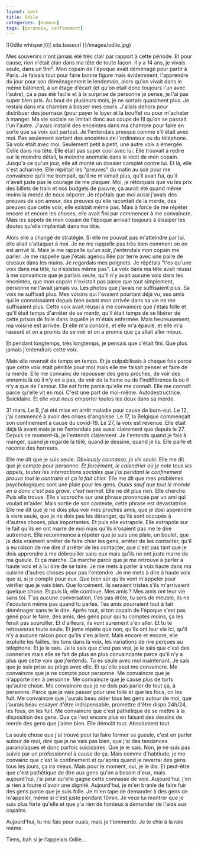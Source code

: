 ```yaml
---
layout: post
title: Odile
categories: [Humeur]
tags: [paranoia, confinement]
---
```


![Odile whisper]({{ site.baseurl }}/images/odile.jpg)

Mes souvenirs n'ont jamais été très clair par rapport à cette période. Et pour cause, rien n'était clair dans ma tête de toute façon.
Il y a 14 ans, je vivais seule, dans un 9m². Mon copain de l'époque avait déménagé pour partir à Paris. Je faisais tout pour faire bonne figure mais évidemment, l'apprendre du jour pour son déménagement le lendemain, alors qu'on vivait dans le même bâtiment, à un étage d'écart (et qu'on était donc toujours l'un avec l'autre), ça a pas été facile et à la surprise de personne je pense, je l'ai pas super bien pris.
Au bout de plusieurs mois, je ne sortais quasiment plus. Je restais dans ma chambre à bosser mes cours. J'allais dehors pour distribuer des journaux (pour payer le loyer et la bouffe) ou pour m'acheter à manger. Ma vie sociale se limitait donc aux coups de fil qu'on se passait l'un l'autre. J'avais installé des enceintes dans ma chambre pour faire en sorte que sa voix soit partout. Je l'entendais presque comme s'il était avec moi. Pas seulement sortant des enceintes de l'ordinateur ou du téléphone. Sa voix était avec moi.
Seulement petit à petit, une autre voix a émergée. Celle dans ma tête. Elle était pas super cool avec lui. Elle trouvait à redire sur le moindre détail, la moindre anomalie dans le récit de mon copain. Jusqu'à ce qu'un jour, elle ait monté un dossier complet contre lui. Et là, elle s'est acharnée. Elle répétait les "preuves" du matin au soir pour me convaincre qu'il me trompait, qu'il ne m'aimait plus, qu'il avait fui, qu'il n'avait juste pas le courage de me plaquer. Moi, je rétorquais que vu les prix des billets de train et nos budgets de pauvre, ça aurait été quand même moins la merde de nous séparer. Je répétais que moi aussi j'avais des preuves de son amour, des preuves qu'elle racontait de la merde, des preuves que cette voix, elle existait même pas.
Mais à force de me répéter encore et encore les choses, elle avait fini par commencer à me convaincre. Mais les appels de mon copain de l'époque arrivait toujours à dissiper les doutes qu'elle implantait dans ma tête.

Alors elle a changé de stratégie. Si elle ne pouvait pas m'atteindre par lui, elle allait s'attaquer à moi. Je ne me rappelle pas très bien comment on en est arrivé là. Mais je me rappelle qu'un soir, j'entendais mon copain me parler. Je me rappelle que j'étais agenouillée par terre avec une paire de ciseaux dans les mains. Je regardais mes poignets. Je répétais "t'es qu'une voix dans ma tête, tu n'existes même pas". La voix dans ma tête avait réussi à me convaincre que je parlais seule, qu'il n'y avait aucune voix dans les enceintes, que mon copain n'existait pas parce que tout simplement, personne ne l'avait jamais vu. Les photos que j'avais ne suffisaient plus. Sa voix ne suffisait plus. Mes voisins qui l'avaient pourtant déjà vu, ses amis qui le connaissaient depuis bien avant mon arrivée dans sa vie ne me suffisaient plus. Cette voix avait réussi à me convaincre que j'étais folle et qu'il était temps d'arrêter de se mentir, qu'il était temps de se libérer de cette prison de folie dans laquelle je m'étais enfermée.
Mais heureusement, ma voisine est arrivée. Et elle m'a consolé, et elle m'a épaulé, et elle m'a rassuré et on a promis de se voir et on a promis que ça allait aller mieux.

Et pendant longtemps, très longtemps, je pensais que c'était fini. Que plus jamais j'entendrais cette voix.

Mais elle revenait de temps en temps. Et je culpabilisais à chaque fois parce que cette voix était pénible pour moi mais elle me faisait penser et faire de la merde. Elle me convainc de repousser des gens proches, de voir des ennemis là où il n'y en a pas, de voir de la haine ou de l'indifférence là où il n'y a que de l'amour. Elle est forte parce qu'elle me connaît. Elle me connaît parce qu'elle vit en moi. C'est une part de moi-même. Autodestructrice. Suicidaire. Et elle veut nous emporter toutes les deux dans sa merde.

31 mars. Le 9, j'ai été mise en arrêt maladie pour cause de burn-out. Le 12, j'ai commencé à avoir des crises d'angoisse. Le 17, la Belgique commençait son confinement à cause du covid-19. Le 27, la voix est revenue. Elle était déjà là avant mais je ne l'entendais pas aussi clairement que depuis le 27. Depuis ce moment-là, je l'entends clairement. Je l'entends quand je fais à manger, quand je regarde la télé, quand je dessine, quand je lis. Elle parle et raconte des horreurs. 

Elle me dit que je suis seule.
*Obviously connasse, je vis seule.*
Elle me dit que je compte pour personne.
*Et forcément, le calendrier où je note tous les appels, toutes les interractions sociales que j'ai pendant le confinement prouve tout le contraire et ça la fait chier.*
Elle me dit que mes problèmes psychologiques sont une plaie pour les gens.
*Ouais sauf que tout le monde en a donc c'est pas grave, c'est normal.*
Elle ne dit plus rien. Elle cherche. Puis elle trouve. Elle s'accroche sur une phrase prononcée par un ami qui voulait m'aider. Mais sortie de son contexte, cette phrase est dévastatrice. Elle me dit que je ne dois plus voir mes proches amis, que je dosi apprendre à vivre seule, que je ne dois pas les déranger, qu'ils sont occupés à d'autres choses, plus importantes.
Et puis elle extrapole. Elle extrapole sur le fait qu'ils en ont marre de moi mais qu'ils n'osaient pas me le dire autrement. Elle recommence à répéter que je suis une plaie, un boulet, que je dois vraiment arrêter de faire chier les gens, arrêter de les contacter, qu'il a eu raison de me dire d'arrêter de les contacter, que c'est pas tant que je dois apprendre à me débrouiller sans eux mais qu'ils ne ont juste marre de ma gueule.
Et ça marche. Ca marche parce que je me retrouve à parler à haute voix et a lui dire de se taire. Je me mets à parler à voix haute dans ma cuisine d'autres choses pour pas l'entendre. Je me mets à dire à haute voix que si, si je compte pour eux. Que bien sûr qu'ils vont m'appeler pour vérifier que je vais bien. Que forcément, ils seraient tristes s'ils m'arrivaient quelque chose.
Et puis là, elle continue. Mes amis ? Mes amis ont leur vie sans toi. T'as aucune conversation, t'es pas drôle, tu sers de meuble, ils ne t'écoutent même pas quand tu parles. Tes amis pourraient tout à fait déménager sans te le dire. Après tout, si ton copain de l'époque s'est pas gêné pour le faire, des amis, des gens pour qui tu comptes moins, ça les ferait pas sourciller. Et d'ailleurs, ils vont surement s'en aller. Et tu te retrouveras toute seule.
Et jeme répète que non, qu'ils ont leur vie ici, qu'il n'y a aucune raison pour qu'ils s'en aillent. Mais encore et encore, elle exploite les failles, les tons dans la voix, les variations de rire perçues au téléphone. Et je le sais. Je le sais que c'est pas vrai, je le sais que c'est des conneries mais elle se fait de plus en plus convaincante parce qu'il n'y a plus que cette voix que j'entends.
Tu es seule avec moi maintenant.
Je sais que je suis prise au piège avec elle. Et qu'elle peut me convaincre. Me convaincre que je ne compte pour personne. Me convaincre que je n'apporte rien à personne. Me convaincre que je cause plus de torts qu'autre chose. Me convaincre que je ne dois pas parler de tout ça, à personne. Parce que je vais passer pour une folle et que les fous, on les fuit. Me convaincre que j'aurais beau aider tous les gens autour de moi, que j'aurais beau essayer d'être indispensable, promettre d'être dispo 24h/24, les fous, on les fuit. Me convaincre que c'est pathétique de se mettre à la disposition des gens. Que ça l'est encore plus en faisant des dessins de merde des gens que j'aime bien.
Elle démolit tout. Absolument tout.

La seule chose que j'ai trouvé pour lui faire fermer sa gueule, c'est en parler autour de moi, dire que je ne vais pas bien, que j'ai des tendances paranoïaques et donc parfois suicidaires. Que je le sais. Non, je ne suis pas suivie par un professionnel à cause de ça. Mais comme d'habtiude, je me convainc que c'est le confinement et qu'après quand je reverrai des gens tous les jours, ça ira mieux. Mais pour le moment, oui, je le dis. Et peut-être que c'est pathétique de dire aux gens qu'on a besoin d'eux, mais aujourd'hui, j'ai peur qu'elle gagne cette connasse de voix. Aujourd'hui, j'en ai rien à foutre d'avoir une dignité. Aujourd'hui, je m'en branle de faire fuir des gens parce que je suis folle. Je m'en tape de demander à des gens de m'appeler, même si c'est juste pendant 10min. Je veux lui montrer que je suis plus forte qu'elle et que y'a rien de honteux à demander de l'aide aux copains.

Aujourd'hui, tu me fais peur ouais, mais je t'emmerde. Je te chie à la raie même. 

Tiens, bah si je l'appelais Odile...
